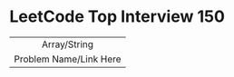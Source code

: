 # LeetCode Top Interview 150


<html>
  <table>
    <tr>
      <td colspan="2" align="center">Array/String</td>
    </tr>
    <tr>
      <td><a>Problem Name/Link Here</a></td>
    </tr>
  </table>
</html>
